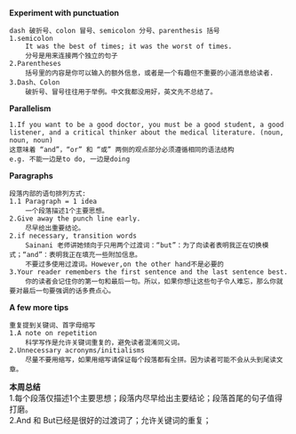 **Experiment with punctuation**
```
dash 破折号、colon 冒号、semicolon 分号、parenthesis 括号
1.semicolon
    It was the best of times; it was the worst of times.
    分号是用来连接两个独立的句子
2.Parentheses
    括号里的内容是你可以输入的额外信息，或者是一个有趣但不重要的小道消息给读者.
3.Dash、Colon
    破折号、冒号往往用于举例。中文我都没用好，英文先不总结了。
```

**Parallelism**
```
1.If you want to be a good doctor, you must be a good student, a good listener, and a critical thinker about the medical literature. (noun, noun, noun)
这意味着 “and”，“or” 和 “或” 两侧的观点部分必须遵循相同的语法结构
e.g. 不能一边是to do, 一边是doing
```

**Paragraphs**
```
段落内部的语句排列方式:
1.1 Paragraph = 1 idea
    一个段落描述1个主要思想。
2.Give away the punch line early.
    尽早给出重要结论。
2.if necessary, transition words
    Sainani 老师讲她倾向于只用两个过渡词：“but”：为了向读者表明我正在切换模式；“and”：表明我正在填充一些附加信息。
    不要过多使用过渡词。However,on the other hand不是必要的
3.Your reader remembers the first sentence and the last sentence best. 
    你的读者会记住你的第一句和最后一句。所以，如果你想让这些句子令人难忘，那么你就要对最后一句要强调的话多费点心。
```

**A few more tips**
```
重复提到关键词、首字母缩写
1.A note on repetition
    科学写作是允许关键词重复的，避免读者混淆同义词。
2.Unnecessary acronyms/initialisms
    尽量不要用缩写，如果用缩写请保证每个段落都有全拼。因为读者可能不会从头到尾读文章。
```


**本周总结**   
1.每个段落仅描述1个主要思想；段落内尽早给出主要结论；段落首尾的句子值得打磨。   
2.And 和 But已经是很好的过渡词了；允许关键词的重复；  